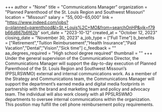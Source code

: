 +++
author = "None"
title = "Communications Manager"
organization = "Planned Parenthood of the St. Louis Region and Southwest Missouri"
location = "Missouri"
salary = "$55,000-$65,000"
link = "https://www.indeed.com/jobs?q=planned+parenthood&l=St.+Louis%2C+MO&from=searchOnHP&vjk=f79b66d867b6f62b"
sort_date = "2023-10-12"
created_at = "October 12, 2023"
closing_date = "November 30, 2023"
a_job_type = ["Full Time"]
b_benefits = ["Retirement","Tuition Reimbursement","Health Insurance","Paid Vacation","Dental","Vision","Sick time"]
c_feedback = ""
aa_degrees_required = "High school degree required"
thumbnail = ""
+++
Under the general supervision of the Communications Director, the Communications Manager will support the day-to-day execution of Planned Parenthood of the St. Louis Region and Southwest Missouri’s (PPSLRSWMO) external and internal communications work.  As a member of the Strategy and Communications team, the Communications Manager will support the department’s earned media and digital media footprints in partnership with the brand and marketing team and policy and advocacy team. The individual will also work closely with all PPSLRSWMO departments to oversee internal communications within the organization. This position may fulfill the cell phone reimbursement policy requirements.